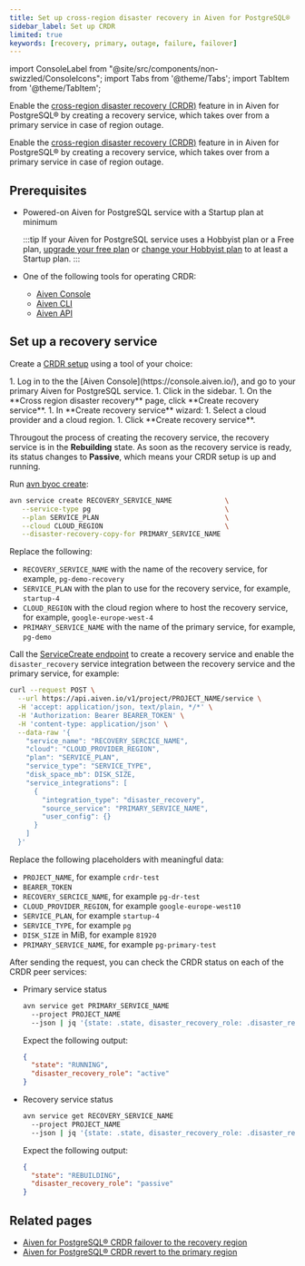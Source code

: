 ```yaml
---
title: Set up cross-region disaster recovery in Aiven for PostgreSQL®
sidebar_label: Set up CRDR
limited: true
keywords: [recovery, primary, outage, failure, failover]
---
```


import ConsoleLabel from "@site/src/components/non-swizzled/ConsoleIcons";
import Tabs from '@theme/Tabs';
import TabItem from '@theme/TabItem';

Enable the [cross-region disaster recovery (CRDR)](/docs/products/postgresql/crdr/crdr-overview) feature in in Aiven for PostgreSQL® by creating a recovery service, which takes over from a primary service in case of region outage.

Enable the [cross-region disaster recovery (CRDR)](/docs/products/postgresql/crdr/crdr-overview) feature in in Aiven for PostgreSQL® by creating a recovery service, which takes over from a primary service in case of region outage.

## Prerequisites

- Powered-on Aiven for PostgreSQL service with a Startup plan at minimum

  :::tip
  If your Aiven for PostgreSQL service uses a Hobbyist plan or a Free plan,
  [upgrade your free plan](/docs/platform/concepts/free-plan#upgrading-and-downgrading) or
  [change your Hobbyist plan](/docs/platform/howto/scale-services) to at least a Startup
  plan.
  :::

- One of the following tools for operating CRDR:
  - [Aiven Console](https://console.aiven.io/)
  - [Aiven CLI](/docs/tools/cli)
  - [Aiven API](/docs/tools/api)

## Set up a recovery service

Create a [CRDR setup](/docs/products/postgresql/crdr/crdr-overview#crdr-setup) using
a tool of your choice:

<Tabs groupId="group1">
<TabItem value="console" label="Aiven Console" default>
1. Log in to the the [Aiven Console](https://console.aiven.io/), and go to your primary
   Aiven for PostgreSQL service.
1. Click <ConsoleLabel name="disasterrecovery"/> in the sidebar.
1. On the **Cross region disaster recovery** page, click **Create recovery service**.
1. In **Create recovery service** wizard:
   1. Select a cloud provider and a cloud region.
   1. Click **Create recovery service**.

Througout the process of creating the recovery service, the recovery service is in the
**Rebuilding** state. As soon as the recovery service is ready, its status changes to
**Passive**, which means your CRDR setup is up and running.

</TabItem>
<TabItem value="cli" label="Aiven CLI">

Run [avn byoc create](/docs/tools/cli/service-cli#avn-cli-service-create):

```bash
avn service create RECOVERY_SERVICE_NAME             \
   --service-type pg                                 \
   --plan SERVICE_PLAN                               \
   --cloud CLOUD_REGION                              \
   --disaster-recovery-copy-for PRIMARY_SERVICE_NAME
```

Replace the following:

- `RECOVERY_SERVICE_NAME` with the name of the recovery service, for example,
  `pg-demo-recovery`
- `SERVICE_PLAN` with the plan to use for the recovery service, for example, `startup-4`
- `CLOUD_REGION` with the cloud region where to host the recovery service, for example,
  `google-europe-west-4`
- `PRIMARY_SERVICE_NAME` with the name of the primary service, for example, `pg-demo`

</TabItem>
<TabItem value="api" label="Aiven API">

Call the
[ServiceCreate endpoint](https://api.aiven.io/doc/#tag/Service/operation/ServiceCreate) to
create a recovery service and enable the `disaster_recovery` service integration between
the recovery service and the primary service, for example:

```bash {14}
curl --request POST \
  --url https://api.aiven.io/v1/project/PROJECT_NAME/service \
  -H 'accept: application/json, text/plain, */*' \
  -H 'Authorization: Bearer BEARER_TOKEN' \
  -H 'content-type: application/json' \
  --data-raw '{
    "service_name": "RECOVERY_SERCICE_NAME",
    "cloud": "CLOUD_PROVIDER_REGION",
    "plan": "SERVICE_PLAN",
    "service_type": "SERVICE_TYPE",
    "disk_space_mb": DISK_SIZE,
    "service_integrations": [
      {
        "integration_type": "disaster_recovery",
        "source_service": "PRIMARY_SERVICE_NAME",
        "user_config": {}
      }
    ]
  }'
```

Replace the following placeholders with meaningful data:

- `PROJECT_NAME`, for example `crdr-test`
- `BEARER_TOKEN`
- `RECOVERY_SERCICE_NAME`, for example `pg-dr-test`
- `CLOUD_PROVIDER_REGION`, for example `google-europe-west10`
- `SERVICE_PLAN`, for example `startup-4`
- `SERVICE_TYPE`, for example `pg`
- `DISK_SIZE` in MiB, for example `81920`
- `PRIMARY_SERVICE_NAME`, for example `pg-primary-test`

After sending the request, you can check the CRDR status on each of the CRDR peer services:

- Primary service status

  ```bash
  avn service get PRIMARY_SERVICE_NAME
    --project PROJECT_NAME
    --json | jq '{state: .state, disaster_recovery_role: .disaster_recovery_role}'
  ```

  Expect the following output:

  ```json
  {
    "state": "RUNNING",
    "disaster_recovery_role": "active"
  }
  ```

- Recovery service status

  ```bash
  avn service get RECOVERY_SERVICE_NAME
    --project PROJECT_NAME
    --json | jq '{state: .state, disaster_recovery_role: .disaster_recovery_role}'
  ```

  Expect the following output:

  ```json
  {
    "state": "REBUILDING",
    "disaster_recovery_role": "passive"
  }
  ```

</TabItem>
</Tabs>

## Related pages

- [Aiven for PostgreSQL® CRDR failover to the recovery region](/docs/products/postgresql/crdr/crdr-failover-to-recovery)
- [Aiven for PostgreSQL® CRDR revert to the primary region](/docs/products/postgresql/crdr/crdr-revert-to-primary)

